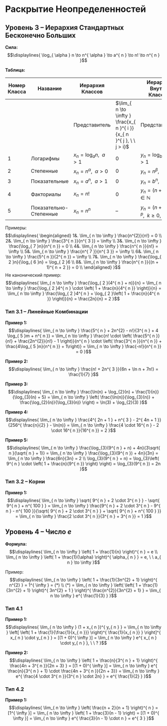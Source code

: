 # Раскрытие Неопределенностей 
## Уровень 3 – Иерархия Стандартных Бесконечно Больших
**Сила:**
$$\displaylines{
\log_{ \alpha } n \to n^{ \alpha } \to a^{ n } \to n! \to n^{ n }
}$$

**Таблица:**

| Номер Класса | Название               | Иерархия Классов                         |                                                                        | Иерархия Внутри Классов                               |                                                             |
| ------------ | ---------------------- | ---------------------------------------- | ---------------------------------------------------------------------- | ----------------------------------------------------- | ----------------------------------------------------------- |
|              |                        | Представитель                            | $\lim_{ n \to \infty } \frac{x_{ n }^{ i }}{x_{ n }^{ j }, \ \ j > i}$ | Представитель                                         | $\lim_{ n \to \infty } \frac{x_{ n }^{ i }}{y_{ n }^{ i }}$ |
| 1            | Логарифмы              | $x_{ n } = \log_{ a } n, \ \ a > 1$      | 0                                                                      | $y_{ n } = \log_{ b } n, \ \ b > 1$                   | $\log_{ a }b$                                               |
| 2            | Степенные              | $x_{ n } = n^{ \alpha }, \ \ \alpha > 0$ | 0                                                                      | $y_{ n } = n^{ \beta }, \ \ \beta > \alpha$           | 0                                                           |
| 3            | Показательные          | $x_{ n } = a^{ n }, \ \ a>1$             | 0                                                                      | $y_{ n } = b^{ n }, \ \ b > a$                        | 0                                                           |
| 4            | Факториалы             | $x_{ n } = n!$                           | 0                                                                      | $y_{ n } = (n + k)!, \ \ k \in \mathbb{N}$            | 0                                                           |
| 5            | Показательно-Степенные | $x_{ n } = n^{ n }$                      | –                                                                      | $y_{ n } = (n + k)^{ k + p }, \ \ k \geq 0, \ \ p >0$ | 0                                                           |

Примеры: 
$$\displaylines{
\begin{aligned}
1&. \lim_{ n \to \infty } \frac{n^{2}}{n!} = 0 \\ 
2&. \lim_{ n \to \infty } \frac{3^{ n }}{n^{ 3 }} = \infty  \\ 
3&. \lim_{ n \to \infty } \frac{\log_{ 7 }n}{n^{ n }} = 0 \\ 
4&. \lim_{ n \to \infty } \frac{n^{ n }}{n!} = \infty \\ 
5&. \lim_{ n \to \infty } \frac{n^{ 7 }}{n^{ 3 }} = \infty \\ 
6&. \lim_{ n \to \infty } \frac{5^{ n }}{2^{ n }} = \infty \\ 
7&. \lim_{ n \to \infty } \frac{\log_{ 2 }n}{\log_{ 6 }n} = \log_{ 2 }6 \\ 
8&. \lim_{ n \to \infty } \frac{n^{ n }}{(n + 1)^{ n + 2 }} = 0 \\ 
\end{aligned}
}$$
Не канонический пример: 
$$\displaylines{
\lim_{ n \to \infty } \frac{\log_{ 2 }(4^{ n } + n)}{n} = \lim_{ n \to \infty } \frac{\log_{ 2 }4^{ n } \cdot \left( 1 + \frac{n}{4^{ n }} \right)}{n} = \lim_{ n \to \infty } \frac{\log_{ 2 }4^{ n } + \log_{ 2 }\left( 1 + \frac{n}{4^{ n }} \right)}{n} = \frac{2n}{n} = 2 
}$$

### Тип 3.1 – Линейные Комбинации 
**Пример 1:** 
$$\displaylines{
\lim_{ n \to \infty } \frac{5^{ n } + 2n^{2}  - n!}{3^{ n } + 4 \log_{ 5 }m + n^{ n }} = \lim_{ n \to \infty } \frac{n! \cdot \left( \frac{5^{ n }}{n!} + \frac{2n^{2}}{n!} - 1 \right)}{n^{ n } \cdot \left( \frac{3^{ n }}{n^{ n }} + \frac{4\log_{ 5 }n}{n^{ n }} + 1\right)} = \lim_{ n \to \infty } \frac{-n!}{n^{ n }} = 0
}$$

**Пример 2:** 
$$\displaylines{
\lim_{ n \to \infty } \frac{n! + 2n^{ 3 }}{6n + \ln n + 7n!} = \frac{1}{7}
}$$

**Пример 3:**
$$\displaylines{
\lim_{ n \to \infty } \frac{\ln(n) + \log_{2}(n) + \frac{1}{n}}{\log_{3}(n) + 5} = \lim_{ n \to \infty } \left( \frac{\ln(n)}{\log_{3}(n)} + \frac{\log_{2}(n)}{\log_{3}(n)} \right) = \ln(3) + \log_{2}(3)
}$$

**Пример 4:**
$$\displaylines{
\lim_{ n \to \infty } \frac{4^{ 2n + 1 } + n^{ 3 } - 2^{ 4n + 1 }}{256^{ \frac{n}{2} } - \ln(n)} = \lim_{ n \to \infty } \frac{4 \cdot 16^{ n } - 2 \cdot 16^{ n }}{16^{ n }} = 2
}$$

**Пример 5:** 
$$\displaylines{
\lim_{ n \to \infty } \frac{\log_{3}(9^{ n } + n) + 4n}{3\sqrt{ n }(\sqrt{ n } + 1)} = \lim_{ n \to \infty } \frac{\log_{3}(9^{ n }) + 4n}{3n} = \lim_{ n \to \infty } \frac{6n}{3n} = 2 \\ 
\log_{3}(9^{ n } + n) = \log_{3}\left( 9^{ n } \cdot \left( 1 + \frac{n}{9^{ n }} \right) \right) = \log_{3}(9^{ n }) = 2n
}$$

### Тип 3.2 – Корни 
**Пример 1:**
$$\displaylines{
\lim_{ n \to \infty } \sqrt{ 9^{ n } + 2 \cdot 3^{ n } } - \sqrt{ 9^{ n } + n^{ 100 } } =  \lim_{ n \to \infty } \frac{9^{ n } + 2 \cdot 3^{ n } - 9^{ n } - n^{ 100 }}{\sqrt{ 9^{ n } + 2 \cdot 3^{ n } } + \sqrt{ 9^{ n } + n^{ 100 } }} = \lim_{ n \to \infty } \frac{2 \cdot 3^{ n }}{3^{ n } + 3^{ n }} = 1
}$$

## Уровень 4 – Число $e$ 
**Формула:**
$$\displaylines{
\lim_{ n \to \infty } \left( 1 + \frac{1}{n} \right)^{ n } = e \\ 
\lim_{ n \to \infty } \left( 1 + \frac{1}{\alpha} \right)^{ \alpha_{ n } } = e, \ \ a_{ n } \to \infty
}$$

Пример:
$$\displaylines{
\lim_{ n \to \infty } \left( 1 + \frac{1}{3n^{2} + 1} \right)^{ n^{2} } = 1^{ \infty } = (*) \\ 
(*) = \lim_{ n \to \infty } \left( \left( 1 + \frac{1}{3n^{2} + 1} \right)^{ 3n^{2} + 1 } \right)^{ \frac{n^{2}}{3n^{2} + 1} } = \lim_{ n \to \infty } e^{ \frac{1}{3} }
}$$

### Тип 4.1
**Пример 1:**
$$\displaylines{
\lim_{ n \to \infty } (1 + x_{ n })^{ y_{ n } } = \lim_{ n \to \infty } \left[ \left( 1 + \frac{1}{\frac{1}{x_{ n }}} \right)^{ \frac{1}{x_{ n }} } \right]^{ x_{ n } \cdot y_{ n } } = [(1 + 0)^{ \infty }] = \lim_{ n \to \infty } e^{ x_{ n } \cdot y_{ n } }, \ \ ?
}$$

**Пример 2:**
$$\displaylines{
\lim_{ n \to \infty } \left( 1 + \frac{n}{3^{ n } + 1} \right)^{ \frac{4n + 3^{ n }}{2n + 3} } = [(1 + 0)^{ \infty }] = \lim_{ n \to \infty } e^{ \frac{n}{3^{ n } + 1} \cdot \frac{4n + 3^{ n }}{2n + 3}} = \lim_{ n \to \infty } e^{ \frac{4 \cdot 3^{ n }}{3^{ n } \cdot 2n} } = e^{ \frac{1}{2} }
}$$

### Тип 4.2 
**Пример 1:**
$$\displaylines{
\lim_{ n \to \infty } \left( \frac{n + 2}{n + 1} \right)^{ n } = [1^{ \infty }] = \lim_{ n \to \infty } \left( 1 + \frac{3}{n - 1} \right) = [(1 + 0)^{ \infty }] = \lim_{ n \to \infty } e^{ \frac{3}{n - 1} \cdot n } = e^{ 3 }
}$$

